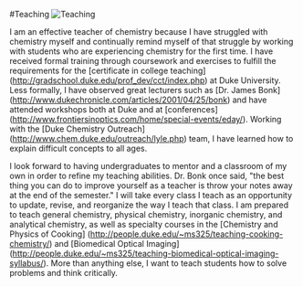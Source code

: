 #Teaching
![Teaching](../images/Teaching.jpg)

I am an effective teacher of chemistry because I have struggled with chemistry myself and continually remind myself of that struggle by working with students who are experiencing chemistry for the first time.
I have received formal training through coursework and exercises to fulfill the requirements for the [certificate in college teaching] (http://gradschool.duke.edu/prof_dev/cct/index.php) at Duke University.
Less formally, I have observed great lecturers such as [Dr. James Bonk] (http://www.dukechronicle.com/articles/2001/04/25/bonk) and have attended workshops both at Duke and at [conferences] (http://www.frontiersinoptics.com/home/special-events/eday/).
Working with the [Duke Chemistry Outreach] (http://www.chem.duke.edu/outreach/lyle.php) team, I have learned how to explain difficult concepts to all ages.

I look forward to having undergraduates to mentor and a classroom of my own in order to refine my teaching abilities.
Dr. Bonk once said, "the best thing you can do to improve yourself as a teacher is throw your notes away at the end of the semester."
I will take every class I teach as an opportunity to update, revise, and reorganize the way I teach that class.
I am prepared to teach general chemistry, physical chemistry, inorganic chemistry, and analytical chemistry, as well as specialty courses in the [Chemistry and Physics of Cooking] (http://people.duke.edu/~ms325/teaching-cooking-chemistry/) and [Biomedical Optical Imaging] (http://people.duke.edu/~ms325/teaching-biomedical-optical-imaging-syllabus/). 
More than anything else, I want to teach students how to solve problems and think critically.
